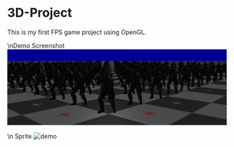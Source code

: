 # 3D-Project
This is my first FPS game project using OpenGL.

\nDemo Screenshot
![Alt text](/Scene/FF.png?raw=true "Screenshot")

\n Sprite
![demo](Scene/Sprite.gif)
